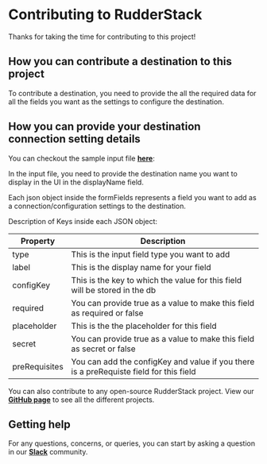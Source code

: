 # Contributing to RudderStack

Thanks for taking the time for contributing to this project!

## How you can contribute a destination to this project

To contribute a destination, you need to provide the all the required data for all the fields you want as the settings to configure the destination.

## How you can provide your destination connection setting details

You can checkout the sample input file [**here**](https://github.com/rudderlabs/rudder-integrations-config/blob/config-generator-script/oscontrib/inputFile.json):

In the input file, you need to provide the destination name you want to display in the UI in the displayName field.

Each json object inside the formFields represents a field you want to add as a connection/configuration settings to the destination.

Description of Keys inside each JSON object:

| Property      | Description                                                                            |
| ------------- | -------------------------------------------------------------------------------------- |
| type          | This is the input field type you want to add                                           |
| label         | This is the display name for your field                                                |
| configKey     | This is the key to which the value for this field will be stored in the db             |
| required      | You can provide true as a value to make this field as required or false                |
| placeholder   | This is the the placeholder for this field                                             |
| secret        | You can provide true as a value to make this field as secret or false                  |
| preRequisites | You can add the configKey and value if you there is a preRequiste field for this field |

You can also contribute to any open-source RudderStack project. View our [**GitHub page**](https://github.com/rudderlabs) to see all the different projects.

## Getting help

For any questions, concerns, or queries, you can start by asking a question in our [**Slack**](https://rudderstack.com/join-rudderstack-slack-community/) community.

